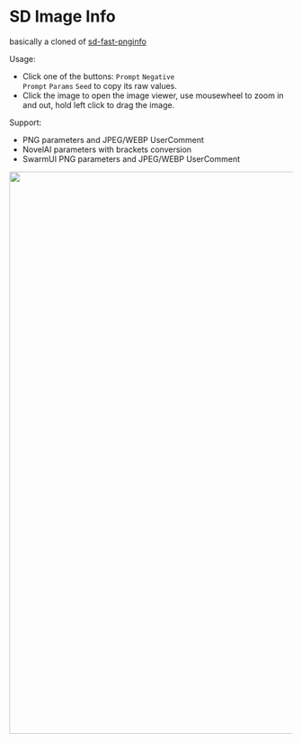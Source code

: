 # SD Image Info
basically a cloned of [sd-fast-pnginfo](https://github.com/NoCrypt/sd-fast-pnginfo)<br>

Usage:
- Click one of the buttons: <code>Prompt</code> <code>Negative Prompt</code> <code>Params</code> <code>Seed</code> to copy its raw values.
- Click the image to open the image viewer, use mousewheel to zoom in and out, hold left click to drag the image.

Support:
- PNG parameters and JPEG/WEBP UserComment
- NovelAI parameters with brackets conversion
- SwarmUI PNG parameters and JPEG/WEBP UserComment

<p align="center">
  <img src="https://github.com/user-attachments/assets/8c4139d4-f8a6-45d1-ac19-ad44d84d0959", width=1000px>
</p>
